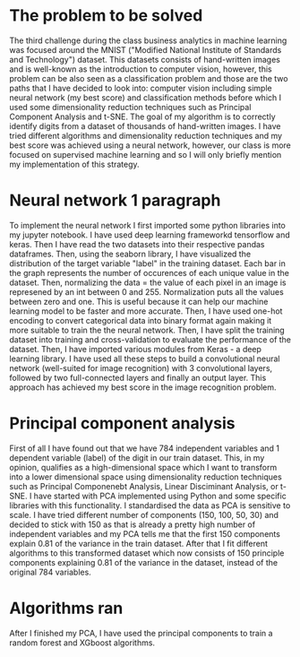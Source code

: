 # The problem to be solved
The third challenge during the class business analytics in machine learning was focused around the MNIST ("Modified National Institute of Standards and Technology") dataset. This datasets consists of hand-written images and is well-known as the introduction to computer vision, however, this problem can be also seen as a classification problem and those are the two paths that I have decided to look into: computer vision including simple neural network (my best score) and classification methods before which I used some dimensionality reduction techniques such as Principal Component Analysis and t-SNE. The goal of my algorithm is to correctly identify digits from a dataset of thousands of hand-written images. I have tried different algorithms and dimensionality reduction techniques and my best score was achieved using a neural network, however, our class is more focused on supervised machine learning and so I will only briefly mention my implementation of this strategy. 

# Neural network 1 paragraph

To implement the neural network I first imported some python libraries into my jupyter notebook. I have used deep learning frameworkd tensorflow and keras. Then I have read the two datasets into their respective pandas dataframes. Then, using the seaborn library, I have visualized the distribution of the target variable "label" in the training dataset. Each bar in the graph represents the number of occurences of each unique value in the dataset. Then, normalizing the data = the value of each pixel in an image is represened by an int between 0 and 255. Normalization puts all the values between zero and one. This is useful because it can help our machine learning model to be faster and more accurate. Then, I have used one-hot encoding to convert categorical data into binary format again making it more suitable to train the the neural network. Then, I have split the training dataset into training and cross-validation to evaluate the performance of the dataset. Then, I have imported various modules from Keras - a deep learning library. I have used all these steps to build a convolutional neural network (well-suited for image recognition) with 3 convolutional layers, followed by two full-connected layers and finally an output layer. This approach has achieved my best score in the image recognition problem. 

# Principal component analysis
First of all I have found out that we have 784 independent variables and 1 dependent variable (label) of the digit in our train dataset. This, in my opinion, qualifies as a high-dimensional space which I want to transform into a lower dimensional space using dimensionality reduction techniques such as Principal Componenebt Analysis, Linear Disciminant Analysis, or t-SNE. I have started with PCA implemented using Python and some specific libraries with this functionality. I standardised the data as PCA is sensitive to scale. I have tried different number of components (150, 100, 50, 30) and decided to stick with 150 as that is already a pretty high number of independent variables and my PCA tells me that the first 150 components explain 0.81 of the variance in the train dataset. After that I fit different algorithms to this transformed dataset which now consists of 150 principle components explaining 0.81 of the variance in the dataset, instead of the original 784 variables. 

# Algorithms ran
After I finished my PCA, I have used the principal components to train a random forest and XGboost algorithms. 